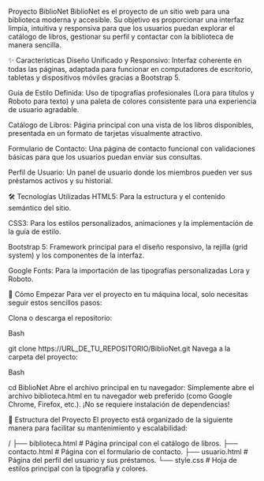 Proyecto BiblioNet
BiblioNet es el proyecto de un sitio web para una biblioteca moderna y accesible. Su objetivo es proporcionar una interfaz limpia, intuitiva y responsiva para que los usuarios puedan explorar el catálogo de libros, gestionar su perfil y contactar con la biblioteca de manera sencilla.

✨ Características
Diseño Unificado y Responsivo: Interfaz coherente en todas las páginas, adaptada para funcionar en computadores de escritorio, tabletas y dispositivos móviles gracias a Bootstrap 5.

Guía de Estilo Definida: Uso de tipografías profesionales (Lora para títulos y Roboto para texto) y una paleta de colores consistente para una experiencia de usuario agradable.

Catálogo de Libros: Página principal con una vista de los libros disponibles, presentada en un formato de tarjetas visualmente atractivo.

Formulario de Contacto: Una página de contacto funcional con validaciones básicas para que los usuarios puedan enviar sus consultas.

Perfil de Usuario: Un panel de usuario donde los miembros pueden ver sus préstamos activos y su historial.

🛠️ Tecnologías Utilizadas
HTML5: Para la estructura y el contenido semántico del sitio.

CSS3: Para los estilos personalizados, animaciones y la implementación de la guía de estilo.

Bootstrap 5: Framework principal para el diseño responsivo, la rejilla (grid system) y los componentes de la interfaz.

Google Fonts: Para la importación de las tipografías personalizadas Lora y Roboto.

🚀 Cómo Empezar
Para ver el proyecto en tu máquina local, solo necesitas seguir estos sencillos pasos:

Clona o descarga el repositorio:

Bash

git clone https://URL_DE_TU_REPOSITORIO/BiblioNet.git
Navega a la carpeta del proyecto:

Bash

cd BiblioNet
Abre el archivo principal en tu navegador:
Simplemente abre el archivo biblioteca.html en tu navegador web preferido (como Google Chrome, Firefox, etc.). ¡No se requiere instalación de dependencias!

📂 Estructura del Proyecto
El proyecto está organizado de la siguiente manera para facilitar su mantenimiento y escalabilidad:

/
├── biblioteca.html   # Página principal con el catálogo de libros.
├── contacto.html     # Página con el formulario de contacto.
├── usuario.html      # Página del perfil del usuario y sus préstamos.
└── style.css         # Hoja de estilos principal con la tipografía y colores.
